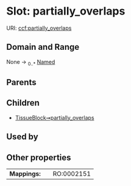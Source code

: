 
# Slot: partially_overlaps



URI: [ccf:partially_overlaps](http://purl.org/ccf/partially_overlaps)


## Domain and Range

None &#8594;  <sub>0..\*</sub> [Named](Named.md)

## Parents


## Children

 *  [TissueBlock➞partially_overlaps](TissueBlock_partially_overlaps.md)

## Used by


## Other properties

|  |  |  |
| --- | --- | --- |
| **Mappings:** | | RO:0002151 |
